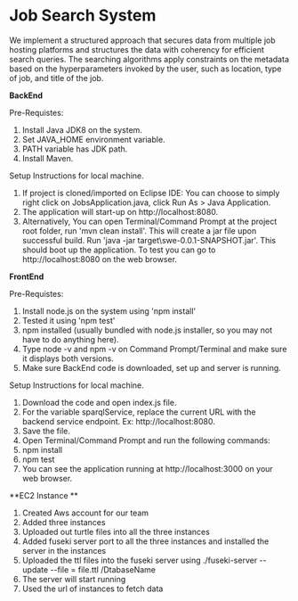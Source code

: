 # Job Search System

We implement a structured approach that secures data from multiple job hosting platforms and structures the data with coherency for efficient search queries. The searching algorithms apply constraints on the metadata based on the hyperparameters invoked by the user, such as location, type of job, and title of the job.


**BackEnd**

Pre-Requistes:

  1. Install Java JDK8 on the system.
  2. Set JAVA_HOME environment variable.
  3. PATH variable has JDK path.
  4. Install Maven.

Setup Instructions for local machine.

  1. If project is cloned/imported on Eclipse IDE:
      You can choose to simply right click on JobsApplication.java, click Run As > Java Application.
  2. The application will start-up on http://localhost:8080.
  3. Alternatively,
    You can open Terminal/Command Prompt at the project root folder, run 'mvn clean install'.
    This will create a jar file upon successful build.
    Run 'java -jar target\swe-0.0.1-SNAPSHOT.jar'.
    This should boot up the application.
    To test you can go to http://localhost:8080 on the web browser.

**FrontEnd**

Pre-Requistes:

1. Install node.js on the system using 'npm install'
2. Tested it using 'npm test'
3. npm installed (usually bundled with node.js installer, so you may not have to do anything here).
4. Type node -v and npm -v on Command Prompt/Terminal and make sure it displays both versions.
5. Make sure BackEnd code is downloaded, set up and server is running.

Setup Instructions for local machine.

  1. Download the code and open index.js file.
  2. For the variable sparqlService, replace the current URL with the backend service endpoint. Ex: http://localhost:8080.
  3. Save the file.
  4. Open Terminal/Command Prompt and run the following commands:
  5. npm install
  6. npm test
  7. You can see the application running at http://localhost:3000 on your web browser.
  
**EC2 Instance **
  1. Created Aws account for our team
  2. Added three instances 
  3. Uploaded out turtle files into all the three instances
  4. Added fuseki server port to all the three instances and installed the server in the instances
  5. Uploaded the ttl files into the fuseki server using
    ./fuseki-server --update --file = file.ttl /DtabaseName
  6. The server will start running
  7. Used the url of instances to fetch data 
   
  
  
